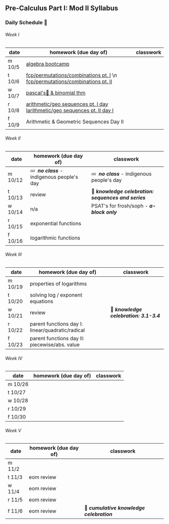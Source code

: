 ## Pre-Calculus Part I: Mod II Syllabus


### Daily Schedule&nbsp;:calendar:

###### Week I
date | homework (due day of) | classwork
---- | --------------------- | ---------
m 10/5 | [algebra bootcamp](https://web.microsoftstream.com/video/8d068a77-3b44-411c-b0e6-e3f1ece40d2c)| 
t 10/6 | [fcp/permutations/combinations pt. I](https://web.microsoftstream.com/video/ae7489a1-7c02-48e2-9a96-60ae41a5749b) \n [fcp/permutations/combinations pt. II](https://web.microsoftstream.com/video/8925169e-5e78-4c3d-9095-ae880ddbe3a6)|
w 10/7 | [pascal's:small_red_triangle:&nbsp;& binomial thm](https://web.microsoftstream.com/video/6b1bedbd-b241-47d4-ae96-977c3cf8b75d)|
r 10/8 |[arithmetic/geo sequences pt. I day I](https://web.microsoftstream.com/video/d31a940b-01bb-4c27-97af-c1adf4870677)[arithmetic/geo sequences pt. II day I](https://web.microsoftstream.com/video/b0d54a35-903b-497c-b14a-2538232fa694)|
f 10/9 | Arithmetic & Geometric Sequences Day II |

###### Week II
date | homework (due day of) | classwork
---- | --------------------- | ---------
m 10/12 | :zzz:&nbsp; ***no class*** - indigenous people's day  | :zzz:&nbsp; ***no class*** - indigenous people's day
t 10/13 |review|:tada:&nbsp;***knowledge celebration: sequences and series***
w 10/14 |n/a| PSAT's for frosh/soph - ***a-block only*** 
r 10/15 | exponential functions |
f 10/16 | logarithmic functions |

###### Week III
date | homework (due day of) | classwork
---- | --------------------- | ---------
m 10/19 | properties of logarithms  | 
t 10/20 | solving log / exponent equations |
w 10/21 | review |:tada:&nbsp;***knowledge celebration: 3.1-3.4***
r 10/22 | parent functions day I: linear/quadratic/radical |
f 10/23 | parent functions day II: piecewise/abs. value

###### Week IV
date | homework (due day of) | classwork
---- | --------------------- | ---------
m 10/26 |                       | 
t 10/27 |                       |
w 10/28 |                       |
r 10/29 |                       |
f 10/30 |                       |

###### Week V
date | homework (due day of) | classwork
---- | --------------------- | ---------
m 11/2 |                       | 
t 11/3 | eom review |
w 11/4 | eom review |
r 11/5 | eom review |
f 11/6 | eom review | :tada:&nbsp;***cumulative knowledge celebration***

